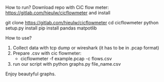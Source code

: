 How to run?
Download repo with CiC flow meter: https://gitlab.com/hieulw/cicflowmeter and install

git clone https://gitlab.com/hieulw/cicflowmeter
cd cicflowmeter
python setup.py install
pip install pandas matpotlib

How to use?
1. Collect data with tcp dump or wireshark (it has to be in .pcap format)
2. Prepare .csv with cic flowmeter:
   - cicflowmeter -f example.pcap -c flows.csv
3. run our script with python graphs.py file_name.csv

Enjoy beautyful graphs.


